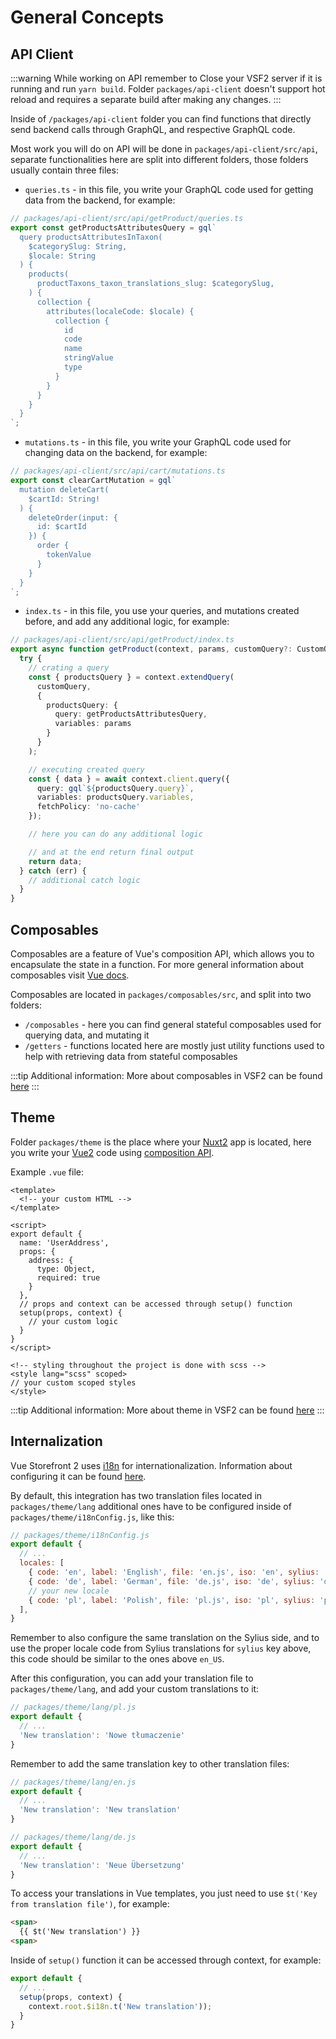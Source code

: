 # General Concepts

## API Client

:::warning While working on API remember to
Close your VSF2 server if it is running and run `yarn build`. Folder `packages/api-client` doesn't support hot reload and requires a separate build after making any changes.
:::

Inside of `/packages/api-client` folder you can find functions that directly send backend calls through GraphQL, and respective GraphQL code.

Most work you will do on API will be done in `packages/api-client/src/api`, separate functionalities here are split into different folders, those folders usually contain three files:

- `queries.ts` - in this file, you write your GraphQL code used for getting data from the backend, for example:
```ts
// packages/api-client/src/api/getProduct/queries.ts
export const getProductsAttributesQuery = gql`
  query productsAttributesInTaxon(
    $categorySlug: String,
    $locale: String
  ) {
    products(
      productTaxons_taxon_translations_slug: $categorySlug,
    ) {
      collection {
        attributes(localeCode: $locale) {
          collection {
            id
            code
            name
            stringValue
            type
          }
        }
      }
    }
  }
`;
```

- `mutations.ts` - in this file, you write your GraphQL code used for changing data on the backend, for example:
```ts
// packages/api-client/src/api/cart/mutations.ts
export const clearCartMutation = gql`
  mutation deleteCart(
    $cartId: String!
  ) {
    deleteOrder(input: {
      id: $cartId
    }) {
      order {
        tokenValue
      }
    }
  }
`;
```

- `index.ts` - in this file, you use your queries, and mutations created before, and add any additional logic, for example:
```ts
// packages/api-client/src/api/getProduct/index.ts
export async function getProduct(context, params, customQuery?: CustomQuery): Promise<any> {
  try {
    // crating a query
    const { productsQuery } = context.extendQuery(
      customQuery,
      {
        productsQuery: {
          query: getProductsAttributesQuery,
          variables: params
        }
      }
    );

    // executing created query
    const { data } = await context.client.query({
      query: gql`${productsQuery.query}`,
      variables: productsQuery.variables,
      fetchPolicy: 'no-cache'
    });

    // here you can do any additional logic

    // and at the end return final output
    return data;
  } catch (err) {
    // additional catch logic
  }
}
```

## Composables

Composables are a feature of Vue's composition API, which allows you to encapsulate the state in a function. For more general information about composables visit [Vue docs](https://vuejs.org/guide/reusability/composables.html).

Composables are located in `packages/composables/src`, and split into two folders: 
- `/composables` - here you can find general stateful composables used for querying data, and mutating it
- `/getters` - functions located here are mostly just utility functions used to help with retrieving data from stateful composables

:::tip Additional information:
More about composables in VSF2 can be found [here](https://docs.vuestorefront.io/v2/composition/composables.html)
:::

## Theme

Folder `packages/theme` is the place where your [Nuxt2](https://nuxtjs.org/) app is located, here you write your [Vue2](https://vuejs.org/) code using [composition API](https://vuejs.org/guide/extras/composition-api-faq.html).

Example `.vue` file:

```vue
<template>
  <!-- your custom HTML -->
</template>

<script>
export default {
  name: 'UserAddress',
  props: {
    address: {
      type: Object,
      required: true
    }
  },
  // props and context can be accessed through setup() function
  setup(props, context) {
    // your custom logic
  }
}
</script>

<!-- styling throughout the project is done with scss -->
<style lang="scss" scoped>
// your custom scoped styles
</style>
```

:::tip Additional information:
More about theme in VSF2 can be found [here](https://docs.vuestorefront.io/v2/getting-started/layouts-and-routing.html)
:::

## Internalization

Vue Storefront 2 uses [i18n](https://i18n.nuxtjs.org/) for internationalization. Information about configuring it can be found [here](https://docs.vuestorefront.io/v2/getting-started/internationalization.html).

By default, this integration has two translation files located in `packages/theme/lang` additional ones have to be configured inside of `packages/theme/i18nConfig.js`, like this:

```js
// packages/theme/i18nConfig.js
export default {
  // ...
  locales: [
    { code: 'en', label: 'English', file: 'en.js', iso: 'en', sylius: 'en_US' },
    { code: 'de', label: 'German', file: 'de.js', iso: 'de', sylius: 'de_DE' },
    // your new locale
    { code: 'pl', label: 'Polish', file: 'pl.js', iso: 'pl', sylius: 'pl_PL' }
  ],
}
```

Remember to also configure the same translation on the Sylius side, and to use the proper locale code from Sylius translations for `sylius` key above, this code should be similar to the ones above `en_US`.

After this configuration, you can add your translation file to `packages/theme/lang`, and add your custom translations to it:

```js
// packages/theme/lang/pl.js
export default {
  // ...
  'New translation': 'Nowe tłumaczenie'
}
```

Remember to add the same translation key to other translation files:

```js
// packages/theme/lang/en.js
export default {
  // ...
  'New translation': 'New translation'
}

// packages/theme/lang/de.js
export default {
  // ...
  'New translation': 'Neue Übersetzung'
}
```
To access your translations in Vue templates, you just need to use `$t('Key from translation file')`, for example:

```html
<span>
  {{ $t('New translation') }}
<span>
```

Inside of `setup()` function it can be accessed through context, for example:

```js
export default {
  // ...
  setup(props, context) {
    context.root.$i18n.t('New translation'));
  }
}
```
